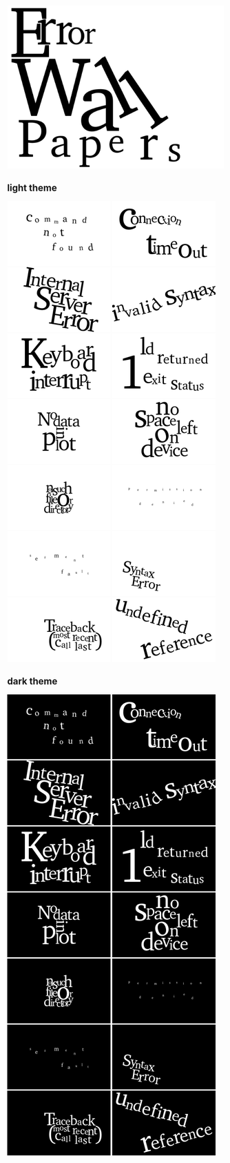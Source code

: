 ![error wallpapers](error-wallpapers.png)

## light theme
[![commandnotfound](light-240x150/commandnotfound.png)](light-1920x1080/commandnotfound.png)
[![connectiontimeout](light-240x150/connectiontimeout.png)](light-1920x1080/connectiontimeout.png)
[![internalservererror](light-240x150/internalservererror.png)](light-1920x1080/internalservererror.png)
[![invalidsyntax](light-240x150/invalidsyntax.png)](light-1920x1080/invalidsyntax.png)
[![keyboardinterrupt](light-240x150/keyboardinterrupt.png)](light-1920x1080/keyboardinterrupt.png)
[![ldretuned1](light-240x150/ldretuned1.png)](light-1920x1080/ldretuned1.png)
[![nodatainplot](light-240x150/nodatainplot.png)](light-1920x1080/nodatainplot.png)
[![nospaceleft](light-240x150/nospaceleft.png)](light-1920x1080/nospaceleft.png)
[![nosuchfile](light-240x150/nosuchfile.png)](light-1920x1080/nosuchfile.png)
[![permissiondenied](light-240x150/permissiondenied.png)](light-1920x1080/permissiondenied.png)
[![segmentfault](light-240x150/segmentfault.png)](light-1920x1080/segmentfault.png)
[![syntaxerror](light-240x150/syntaxerror.png)](light-1920x1080/syntaxerror.png)
[![traceback](light-240x150/traceback.png)](light-1920x1080/traceback.png)
[![undefinedreference](light-240x150/undefinedreference.png)](light-1920x1080/undefinedreference.png)

## dark theme
[![commandnotfound](dark-240x150/commandnotfound.png)](dark-1920x1080/commandnotfound.png)
[![connectiontimeout](dark-240x150/connectiontimeout.png)](dark-1920x1080/connectiontimeout.png)
[![internalservererror](dark-240x150/internalservererror.png)](dark-1920x1080/internalservererror.png)
[![invalidsyntax](dark-240x150/invalidsyntax.png)](dark-1920x1080/invalidsyntax.png)
[![keyboardinterrupt](dark-240x150/keyboardinterrupt.png)](dark-1920x1080/keyboardinterrupt.png)
[![ldretuned1](dark-240x150/ldretuned1.png)](dark-1920x1080/ldretuned1.png)
[![nodatainplot](dark-240x150/nodatainplot.png)](dark-1920x1080/nodatainplot.png)
[![nospaceleft](dark-240x150/nospaceleft.png)](dark-1920x1080/nospaceleft.png)
[![nosuchfile](dark-240x150/nosuchfile.png)](dark-1920x1080/nosuchfile.png)
[![permissiondenied](dark-240x150/permissiondenied.png)](dark-1920x1080/permissiondenied.png)
[![segmentfault](dark-240x150/segmentfault.png)](dark-1920x1080/segmentfault.png)
[![syntaxerror](dark-240x150/syntaxerror.png)](dark-1920x1080/syntaxerror.png)
[![traceback](dark-240x150/traceback.png)](dark-1920x1080/traceback.png)
[![undefinedreference](dark-240x150/undefinedreference.png)](dark-1920x1080/undefinedreference.png)
